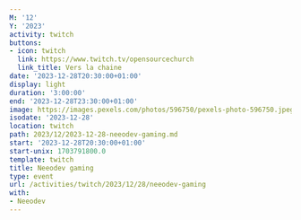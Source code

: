 ```yaml
---
M: '12'
Y: '2023'
activity: twitch
buttons:
- icon: twitch
  link: https://www.twitch.tv/opensourcechurch
  link_title: Vers la chaine
date: '2023-12-28T20:30:00+01:00'
display: light
duration: '3:00:00'
end: '2023-12-28T23:30:00+01:00'
image: https://images.pexels.com/photos/596750/pexels-photo-596750.jpeg
isodate: '2023-12-28'
location: twitch
path: 2023/12/2023-12-28-neeodev-gaming.md
start: '2023-12-28T20:30:00+01:00'
start-unix: 1703791800.0
template: twitch
title: Neeodev gaming
type: event
url: /activities/twitch/2023/12/28/neeodev-gaming
with:
- Neeodev
---
```

